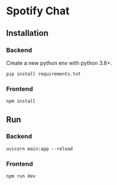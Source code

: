 # Spotify Chat

## Installation

### Backend

Create a new python env with python 3.6+.

```
pip install requirements.txt
```

### Frontend

```
npm install
```

## Run

### Backend

```
uvicorn main:app --reload
```

### Frontend

```
npm run dev
```
